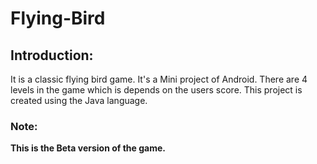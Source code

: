 # Flying-Bird

<h2> Introduction:</h2>
 <p><p>It is a classic flying bird game. It's a Mini project of Android. There are 4 levels in the game which is depends on the users score. This project is created using the Java language. 
  <h3>Note:</h3><b>This is the Beta version of the game.</b>
